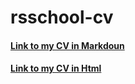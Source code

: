 # rsschool-cv

#### [Link to my CV in Markdoun](https://dimitos.github.io/rsschool-cv/cv 'Link to my CV in Markdoun')

#### [Link to my CV in Html](https://dimitos.github.io/rsschool-cv 'Link to my CV in Html')
